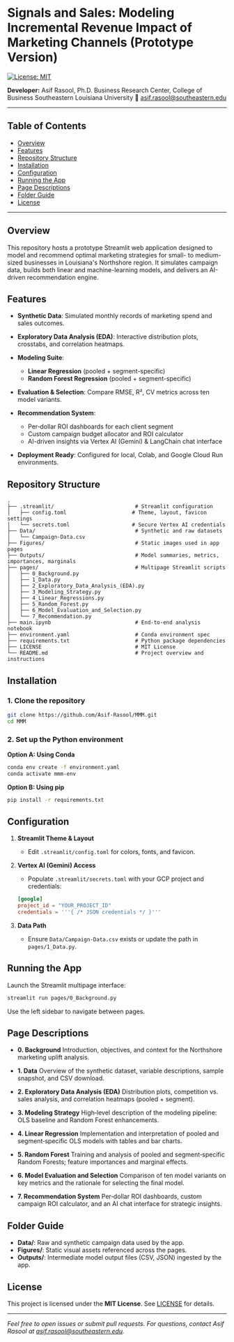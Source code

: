 # Signals and Sales: Modeling Incremental Revenue Impact of Marketing Channels (Prototype Version)

[![License: MIT](https://img.shields.io/badge/License-MIT-green.svg)](#license)

**Developer:** Asif Rasool, Ph.D.
Business Research Center, College of Business
Southeastern Louisiana University
📧 [asif.rasool@southeastern.edu](mailto:asif.rasool@southeastern.edu)

---

## Table of Contents

* [Overview](#overview)
* [Features](#features)
* [Repository Structure](#repository-structure)
* [Installation](#installation)
* [Configuration](#configuration)
* [Running the App](#running-the-app)
* [Page Descriptions](#page-descriptions)
* [Folder Guide](#folder-guide)
* [License](#license)

---

## Overview

This repository hosts a prototype Streamlit web application designed to model and recommend optimal marketing strategies for small- to medium-sized businesses in Louisiana's Northshore region. It simulates campaign data, builds both linear and machine-learning models, and delivers an AI-driven recommendation engine.

## Features

* **Synthetic Data**: Simulated monthly records of marketing spend and sales outcomes.
* **Exploratory Data Analysis (EDA)**: Interactive distribution plots, crosstabs, and correlation heatmaps.
* **Modeling Suite**:

  * **Linear Regression** (pooled + segment-specific)
  * **Random Forest Regression** (pooled + segment-specific)
* **Evaluation & Selection**: Compare RMSE, R², CV metrics across ten model variants.
* **Recommendation System**:

  * Per‑dollar ROI dashboards for each client segment
  * Custom campaign budget allocator and ROI calculator
  * AI-driven insights via Vertex AI (Gemini) & LangChain chat interface
* **Deployment Ready**: Configured for local, Colab, and Google Cloud Run environments.

## Repository Structure

```
.
├── .streamlit/                          # Streamlit configuration
│   ├── config.toml                     # Theme, layout, favicon settings
│   └── secrets.toml                    # Secure Vertex AI credentials
├── Data/                                # Synthetic and raw datasets
│   └── Campaign-Data.csv
├── Figures/                             # Static images used in app pages
├── Outputs/                             # Model summaries, metrics, importances, marginals
├── pages/                               # Multipage Streamlit scripts
│   ├── 0_Background.py
│   ├── 1_Data.py
│   ├── 2_Exploratory_Data_Analysis_(EDA).py
│   ├── 3_Modeling_Strategy.py
│   ├── 4_Linear_Regressions.py
│   ├── 5_Random_Forest.py
│   ├── 6_Model_Evaluation_and_Selection.py
│   └── 7_Recommendation.py
├── main.ipynb                           # End‑to‑end analysis notebook
├── environment.yaml                     # Conda environment spec
├── requirements.txt                     # Python package dependencies
├── LICENSE                              # MIT License
└── README.md                            # Project overview and instructions
```

## Installation

### 1. Clone the repository

```bash
git clone https://github.com/Asif-Rasool/MMM.git
cd MMM
```

### 2. Set up the Python environment

**Option A: Using Conda**

```bash
conda env create -f environment.yaml
conda activate mmm-env
```

**Option B: Using pip**

```bash
pip install -r requirements.txt
```

## Configuration

1. **Streamlit Theme & Layout**

   * Edit `.streamlit/config.toml` for colors, fonts, and favicon.
2. **Vertex AI (Gemini) Access**

   * Populate `.streamlit/secrets.toml` with your GCP project and credentials:

   ```toml
   [google]
   project_id = "YOUR_PROJECT_ID"
   credentials = '''{ /* JSON credentials */ }'''
   ```
3. **Data Path**

   * Ensure `Data/Campaign-Data.csv` exists or update the path in `pages/1_Data.py`.

## Running the App

Launch the Streamlit multipage interface:

```bash
streamlit run pages/0_Background.py
```

Use the left sidebar to navigate between pages.

## Page Descriptions

* **0. Background**
  Introduction, objectives, and context for the Northshore marketing uplift analysis.

* **1. Data**
  Overview of the synthetic dataset, variable descriptions, sample snapshot, and CSV download.

* **2. Exploratory Data Analysis (EDA)**
  Distribution plots, competition vs. sales analysis, and correlation heatmaps (pooled + segment).

* **3. Modeling Strategy**
  High‑level description of the modeling pipeline: OLS baseline and Random Forest enhancements.

* **4. Linear Regression**
  Implementation and interpretation of pooled and segment‑specific OLS models with tables and bar charts.

* **5. Random Forest**
  Training and analysis of pooled and segment‑specific Random Forests; feature importances and marginal effects.

* **6. Model Evaluation and Selection**
  Comparison of ten model variants on key metrics and the rationale for selecting the final model.

* **7. Recommendation System**
  Per‑dollar ROI dashboards, custom campaign ROI calculator, and an AI chat interface for strategic insights.

## Folder Guide

* **Data/**: Raw and synthetic campaign data used by the app.
* **Figures/**: Static visual assets referenced across the pages.
* **Outputs/**: Intermediate model output files (CSV, JSON) ingested by the app.

## License

This project is licensed under the **MIT License**. See [LICENSE](LICENSE) for details.

---

*Feel free to open issues or submit pull requests. For questions, contact Asif Rasool at [asif.rasool@southeastern.edu](mailto:asif.rasool@southeastern.edu).*
